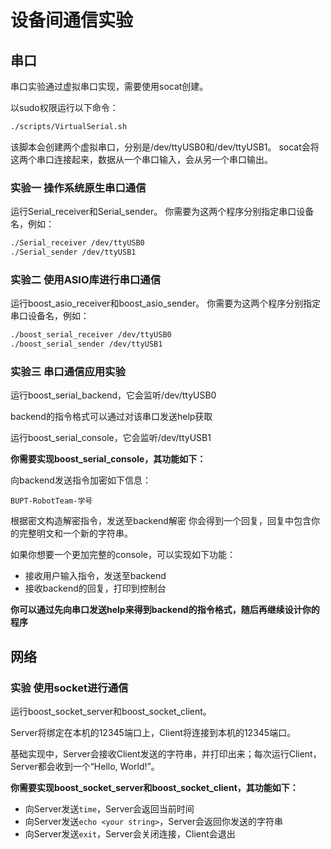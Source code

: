 # 设备间通信实验

## 串口

串口实验通过虚拟串口实现，需要使用socat创建。

以sudo权限运行以下命令：

```bash
./scripts/VirtualSerial.sh
```

该脚本会创建两个虚拟串口，分别是/dev/ttyUSB0和/dev/ttyUSB1。
socat会将这两个串口连接起来，数据从一个串口输入，会从另一个串口输出。

### 实验一 操作系统原生串口通信

运行Serial_receiver和Serial_sender。
你需要为这两个程序分别指定串口设备名，例如：

```bash
./Serial_receiver /dev/ttyUSB0
./Serial_sender /dev/ttyUSB1
```

### 实验二 使用ASIO库进行串口通信

运行boost_asio_receiver和boost_asio_sender。
你需要为这两个程序分别指定串口设备名，例如：

```bash
./boost_serial_receiver /dev/ttyUSB0
./boost_serial_sender /dev/ttyUSB1
```

### 实验三 串口通信应用实验

运行boost_serial_backend，它会监听/dev/ttyUSB0

backend的指令格式可以通过对该串口发送help获取

运行boost_serial_console，它会监听/dev/ttyUSB1

**你需要实现boost_serial_console，其功能如下：**

向backend发送指令加密如下信息：
```
BUPT-RobotTeam-学号
```
根据密文构造解密指令，发送至backend解密
你会得到一个回复，回复中包含你的完整明文和一个新的字符串。

如果你想要一个更加完整的console，可以实现如下功能：

- 接收用户输入指令，发送至backend
- 接收backend的回复，打印到控制台

**你可以通过先向串口发送help来得到backend的指令格式，随后再继续设计你的程序**

## 网络

### 实验 使用socket进行通信

运行boost_socket_server和boost_socket_client。

Server将绑定在本机的12345端口上，Client将连接到本机的12345端口。

基础实现中，Server会接收Client发送的字符串，并打印出来；每次运行Client，Server都会收到一个“Hello, World!”。

**你需要实现boost_socket_server和boost_socket_client，其功能如下：**

- 向Server发送`time`，Server会返回当前时间
- 向Server发送`echo <your string>`，Server会返回你发送的字符串
- 向Server发送`exit`，Server会关闭连接，Client会退出


